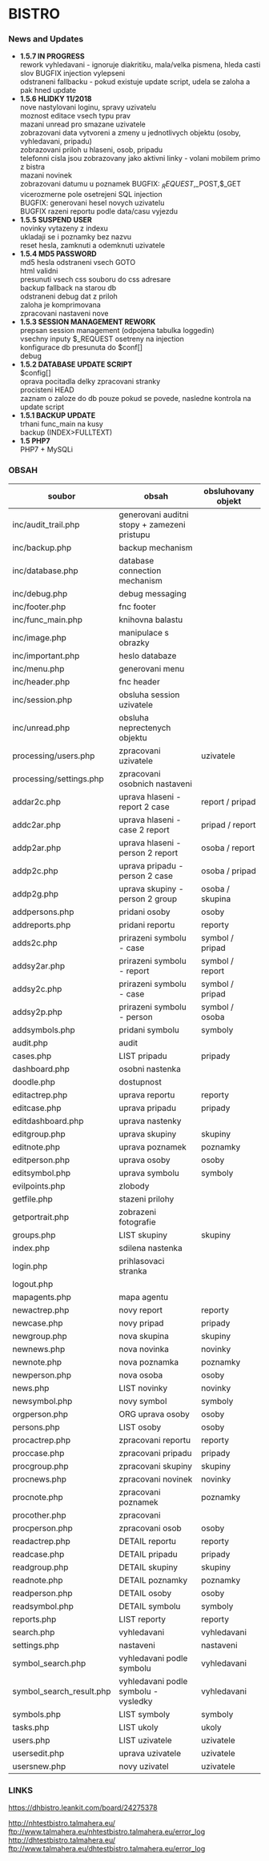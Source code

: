 # BISTRO

### News and Updates
- **1.5.7 IN PROGRESS**  
	rework vyhledavani - ignoruje diakritiku, mala/velka pismena, hleda casti slov
	BUGFIX injection vylepseni  
	odstraneni fallbacku - pokud existuje update script, udela se zaloha a pak hned update
- **1.5.6 HLIDKY 11/2018**   
	nove nastylovani loginu, spravy uzivatelu  
	moznost editace vsech typu prav  
	mazani unread pro smazane uzivatele  
	zobrazovani data vytvoreni a zmeny u jednotlivych objektu (osoby, vyhledavani, pripadu)  
	zobrazovani priloh u hlaseni, osob, pripadu  
	telefonni cisla jsou zobrazovany jako aktivni linky - volani mobilem primo z bistra  
	mazani novinek  
	zobrazovani datumu u poznamek
	BUGFIX: $_REQUEST,$_POST,$_GET vicerozmerne pole osetrejeni SQL injection  
	BUGFIX: generovani hesel novych uzivatelu  
	BUGFIX razeni reportu podle data/casu vyjezdu  
- **1.5.5 SUSPEND USER**   
	novinky vytazeny z indexu  
	ukladaji se i poznamky bez nazvu    
	reset hesla, zamknuti a odemknuti uzivatele  	
- **1.5.4 MD5 PASSWORD**  
	md5 hesla
	odstraneni vsech GOTO  
	html validni  
	presunuti vsech css souboru do css adresare  
	backup fallback na starou db  
	odstraneni debug dat z priloh  
	zaloha je komprimovana  
	zpracovani nastaveni nove
- **1.5.3 SESSION MANAGEMENT REWORK**  
	prepsan session management (odpojena tabulka loggedin)  
    vsechny inputy $_REQUEST osetreny na injection  
	konfigurace db presunuta do $conf[]  
	debug  
- **1.5.2 DATABASE UPDATE SCRIPT**  
    $config[]  
    oprava pocitadla delky zpracovani stranky  
    procisteni HEAD  
    zaznam o zaloze do db pouze pokud se povede, nasledne kontrola na update script  
- **1.5.1 BACKUP UPDATE**  
    trhani func_main na kusy  
    backup (INDEX>FULLTEXT)  
- **1.5 PHP7**  
    PHP7 + MySQLi  

### OBSAH
soubor                  | obsah                                     | obsluhovany objekt
--- | --- | ---
inc/audit_trail.php     | generovani auditni stopy + zamezeni pristupu
inc/backup.php          | backup mechanism
inc/database.php        | database connection mechanism
inc/debug.php			| debug messaging
inc/footer.php          | fnc footer
inc/func_main.php       | knihovna balastu
inc/image.php			| manipulace s obrazky
inc/important.php       | heslo databaze
inc/menu.php            | generovani menu
inc/header.php          | fnc header
inc/session.php         | obsluha session uzivatele
inc/unread.php          | obsluha neprectenych objektu
processing/users.php    | zpracovani uzivatele                      | uzivatele
processing/settings.php	| zpracovani osobnich nastaveni
addar2c.php             | uprava hlaseni - report 2 case            | report / pripad
addc2ar.php             | uprava hlaseni - case 2 report            | pripad / report
addp2ar.php             | uprava hlaseni - person 2 report          | osoba / report
addp2c.php              | uprava pripadu - person 2 case            | osoba / pripad
addp2g.php              | uprava skupiny - person 2 group           | osoba / skupina
addpersons.php          | pridani osoby                             | osoby
addreports.php          | pridani reportu                           | reporty
adds2c.php              | prirazeni symbolu - case                  | symbol / pripad
addsy2ar.php            | prirazeni symbolu - report                | symbol / report
addsy2c.php             | prirazeni symbolu - case                  | symbol / pripad
addsy2p.php             | prirazeni symbolu - person                | symbol / osoba
addsymbols.php          | pridani symbolu                           | symboly
audit.php               | audit
cases.php               | LIST pripadu                              | pripady
dashboard.php           | osobni nastenka
doodle.php              | dostupnost
editactrep.php          | uprava reportu                            | reporty
editcase.php            | uprava pripadu                            | pripady
editdashboard.php       | uprava nastenky
editgroup.php           | uprava skupiny                            | skupiny
editnote.php            | uprava poznamek                           | poznamky
editperson.php          | uprava osoby                              | osoby
editsymbol.php          | uprava symbolu                            | symboly
evilpoints.php          | zlobody
getfile.php             | stazeni prilohy
getportrait.php         | zobrazeni fotografie
groups.php              | LIST skupiny                              | skupiny
index.php               | sdilena nastenka
login.php               | prihlasovaci stranka
logout.php              |
mapagents.php           | mapa agentu
newactrep.php           | novy report                               | reporty
newcase.php             | novy pripad                               | pripady
newgroup.php            | nova skupina                              | skupiny
newnews.php             | nova novinka                              | novinky
newnote.php             | nova poznamka                             | poznamky
newperson.php           | nova osoba                                | osoby
news.php				| LIST novinky								| novinky
newsymbol.php           | novy symbol                               | symboly
orgperson.php           | ORG uprava osoby                          | osoby
persons.php             | LIST osoby                                | osoby
procactrep.php          | zpracovani reportu                        | reporty
proccase.php            | zpracovani pripadu                        | pripady
procgroup.php           | zpracovani skupiny                        | skupiny
procnews.php            | zpracovani novinek                        | novinky
procnote.php            | zpracovani poznamek                       | poznamky
procother.php           | zpracovani 
procperson.php          | zpracovani osob                           | osoby
readactrep.php          | DETAIL reportu                            | reporty
readcase.php            | DETAIL pripadu                            | pripady
readgroup.php           | DETAIL skupiny                            | skupiny
readnote.php            | DETAIL poznamky                           | poznamky
readperson.php          | DETAIL osoby                              | osoby
readsymbol.php          | DETAIL symbolu                            | symboly
reports.php             | LIST reporty                              | reporty
search.php              | vyhledavani                               | vyhledavani
settings.php            | nastaveni                                 | nastaveni
symbol_search.php       | vyhledavani podle symbolu                 | vyhledavani
symbol_search_result.php| vyhledavani podle symbolu - vysledky      | vyhledavani
symbols.php             | LIST symboly                              | symboly
tasks.php               | LIST ukoly                                | ukoly
users.php               | LIST uzivatele                            | uzivatele
usersedit.php           | uprava uzivatele                          | uzivatele
usersnew.php            | novy uzivatel                             | uzivatele

### LINKS
https://dhbistro.leankit.com/board/24275378

http://nhtestbistro.talmahera.eu/
ftp://www.talmahera.eu/nhtestbistro.talmahera.eu/error_log
http://dhtestbistro.talmahera.eu/
ftp://www.talmahera.eu/dhtestbistro.talmahera.eu/error_log


